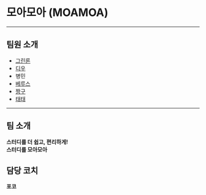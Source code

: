 # 모아모아 (MOAMOA)

---

## 팀원 소개

- [그린론](https://github.com/jaejae-yoo/moamoa-git-flow/blob/main/greenlawn.md)
- [디우](dwoo.md)
- 병민
- [베루스](./verus.md)
- [짱구](https://github.com/tco0427/moamoa-git-flow/blob/main/jjanggu.md)
- [태태](https://github.com/nan-noo/moamoa-git-flow/blob/feature/taetae/taetae.md)

---

## 팀 소개

**스터디를 더 쉽고, 편리하게!** <br>
**스터디를 모아모아**

## 담당 코치

**포코**
